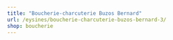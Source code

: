 ```yaml
---
title: "Boucherie-charcuterie Buzos Bernard"
url: /eysines/boucherie-charcuterie-buzos-bernard-3/
shop: boucherie
---
```

